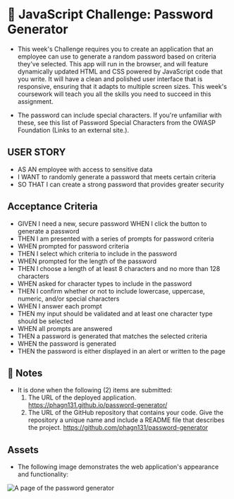 # 📖 JavaScript Challenge: Password Generator

- This week's Challenge requires you to create an application that an employee can use to generate a random password based on criteria they've selected. This app will run in the browser, and will feature dynamically updated HTML and CSS powered by JavaScript code that you write. It will have a clean and polished user interface that is responsive, ensuring that it adapts to multiple screen sizes. This week's coursework will teach you all the skills you need to succeed in this assignment.

- The password can include special characters. If you're unfamiliar with these, see this list of Password Special Characters from the OWASP Foundation (Links to an external site.).

## USER STORY


- AS AN employee with access to sensitive data
- I WANT to randomly generate a password that meets certain criteria
- SO THAT I can create a strong password that provides greater security

## Acceptance Criteria

- GIVEN I need a new, secure password
WHEN I click the button to generate a password
- THEN I am presented with a series of prompts for password criteria
- WHEN prompted for password criteria
- THEN I select which criteria to include in the password
- WHEN prompted for the length of the password
- THEN I choose a length of at least 8 characters and no more than 128 characters
- WHEN asked for character types to include in the password
- THEN I confirm whether or not to include lowercase, uppercase, numeric, and/or special characters
- WHEN I answer each prompt
- THEN my input should be validated and at least one character type should be selected
- WHEN all prompts are answered
- THEN a password is generated that matches the selected criteria
- WHEN the password is generated
- THEN the password is either displayed in an alert or written to the page

## 📝 Notes

- It is done when the following (2) items are submitted:
  1.  The URL of the deployed application. 
      https://phagn131.github.io/password-generator/
  2.  The URL of the GitHub repository that contains your code. Give the repository a unique name and include a README file that describes the project.
      https://github.com/phagn131/password-generator

## Assets

- The following image demonstrates the web application's appearance and functionality:

![A page of the password generator](./assets/images/01-html-css-git-homework-demo.png)